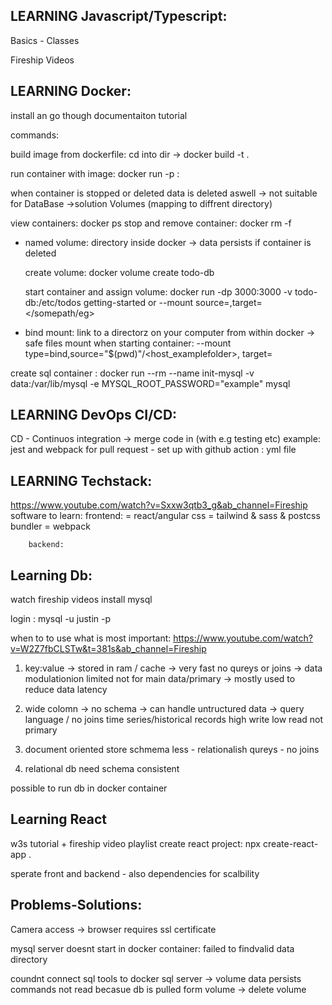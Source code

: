 ## LEARNING Javascript/Typescript:
Basics - Classes

Fireship Videos





## LEARNING Docker:
install an go though documentaiton tutorial

commands:

build image from dockerfile: cd into dir -> docker build -t <name> .

run container with image: docker run -p <Port>:<outport> <iamge name>

when container is stopped or deleted data is deleted aswell
-> not suitable for DataBase
->solution Volumes (mapping to diffrent directory)



view containers: docker ps
stop and remove container: docker rm -f <container-id>

- named volume:
    directory inside docker -> data persists if container is deleted

    create volume: docker volume create todo-db

    start container and assign volume: docker run -dp 3000:3000 -v todo-db:/etc/todos getting-started
    or --mount source=<volume>,target=</somepath/eg>


- bind mount:
    link to a directorz on your computer from within docker
    -> safe files
    mount when starting container:
    --mount type=bind,source="$(pwd)"/<host_examplefolder>, target=<dokcersrcfolder>

create sql container : docker run --rm --name init-mysql -v data:/var/lib/mysql -e MYSQL_ROOT_PASSWORD="example" mysql

## LEARNING DevOps CI/CD:

CD - Continuos integration -> merge code in (with e.g testing etc)
example: jest and webpack for pull request - set up with github action : yml file





## LEARNING Techstack:
https://www.youtube.com/watch?v=Sxxw3qtb3_g&ab_channel=Fireship
    software to learn: 
        frontend: = react/angular
        css = tailwind & sass & postcss
        bundler = webpack

        backend: 


## Learning Db:
watch fireship videos
install mysql 

login : mysql -u justin -p


when to to use what is most important:
https://www.youtube.com/watch?v=W2Z7fbCLSTw&t=381s&ab_channel=Fireship

1. key:value -> stored in ram / cache -> very fast
no qureys or joins -> data modulationion limited 
not for main data/primary -> mostly used to reduce data latency

2. wide colomn -> no schema -> can handle untructured data -> query language / no joins
time series/historical records
high write low read
not primary

3. document oriented
store 
schmema less - relationalish qureys - no joins

4. relational db
need schema
consistent


possible to run db in docker container



## Learning React
w3s tutorial + fireship video playlist
create react project: npx create-react-app .

sperate front and backend - also dependencies for scalbility

## Problems-Solutions:
Camera access -> browser requires ssl certificate

mysql server doesnt start in docker container: failed to findvalid data directory

coundnt connect sql tools to docker sql server
-> volume data persists commands not read becasue db is pulled form volume
-> delete volume